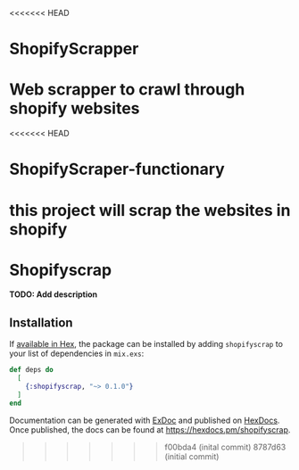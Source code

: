 <<<<<<< HEAD
# ShopifyScrapper

Web scrapper to crawl through shopify websites 
=======
<<<<<<< HEAD
# ShopifyScraper-functionary
this project will scrap the websites in shopify
=======
# Shopifyscrap

**TODO: Add description**

## Installation

If [available in Hex](https://hex.pm/docs/publish), the package can be installed
by adding `shopifyscrap` to your list of dependencies in `mix.exs`:

```elixir
def deps do
  [
    {:shopifyscrap, "~> 0.1.0"}
  ]
end
```

Documentation can be generated with [ExDoc](https://github.com/elixir-lang/ex_doc)
and published on [HexDocs](https://hexdocs.pm). Once published, the docs can
be found at <https://hexdocs.pm/shopifyscrap>.

>>>>>>> f00bda4 (inital commit)
>>>>>>> 8787d63 (initial commit)

